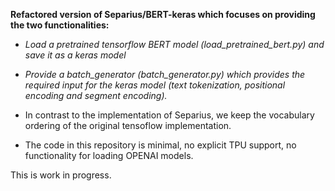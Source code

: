  **Refactored version of Separius/BERT-keras which focuses on providing the two functionalities:**
 
 * _Load a pretrained tensorflow BERT model (load_pretrained_bert.py) and save it as a keras model_
 * _Provide a batch_generator (batch_generator.py) which provides the required input for the keras model (text tokenization, positional encoding and segment encoding)._
 
* In contrast to the implementation of Separius, we keep the vocabulary ordering of the original tensoflow implementation.
* The code in this repository is minimal, no explicit TPU support, no functionality for loading OPENAI models.

This is work in progress.